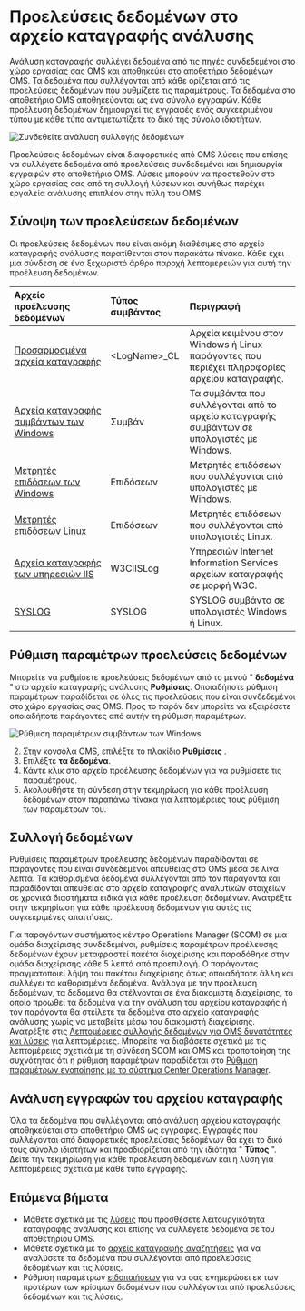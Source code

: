 <properties 
   pageTitle="Προελεύσεις δεδομένων στο αρχείο καταγραφής ανάλυσης | Microsoft Azure"
   description="Προελεύσεις δεδομένων ορίζουν τα δεδομένα ότι συλλέγει καταγραφής ανάλυσης από παράγοντες και άλλα συνδεδεμένοι προελεύσεις.  Σε αυτό το άρθρο περιγράφει την έννοια πώς καταγραφής αναλυτικών στοιχείων χρήσης των αρχείων προέλευσης δεδομένων, εξηγεί τις λεπτομέρειες σχετικά με τον τρόπο ρύθμισης των παραμέτρων τους και παρέχει μια σύνοψη των το διαφορετικές προελεύσεις δεδομένων διαθέσιμη."
   services="log-analytics"
   documentationCenter=""
   authors="bwren"
   manager="jwhit"
   editor="tysonn" />
<tags 
   ms.service="log-analytics"
   ms.devlang="na"
   ms.topic="article"
   ms.tgt_pltfrm="na"
   ms.workload="infrastructure-services"
   ms.date="10/18/2016"
   ms.author="bwren" />

# <a name="data-sources-in-log-analytics"></a>Προελεύσεις δεδομένων στο αρχείο καταγραφής ανάλυσης

Ανάλυση καταγραφής συλλέγει δεδομένα από τις πηγές συνδεδεμένοι στο χώρο εργασίας σας OMS και αποθηκεύει στο αποθετήριο δεδομένων OMS.  Τα δεδομένα που συλλέγονται από κάθε ορίζεται από τις προελεύσεις δεδομένων που ρυθμίζετε τις παραμέτρους.  Τα δεδομένα στο αποθετήριο OMS αποθηκεύονται ως ένα σύνολο εγγραφών.  Κάθε προέλευση δεδομένων δημιουργεί τις εγγραφές ενός συγκεκριμένου τύπου με κάθε τύπο αντιμετωπίζετε το δικό της σύνολο ιδιοτήτων.

![Συνδεθείτε ανάλυση συλλογής δεδομένων](./media/log-analytics-data-sources/overview.png)

Προελεύσεις δεδομένων είναι διαφορετικές από OMS λύσεις που επίσης να συλλέγετε δεδομένα από προελεύσεις συνδεδεμένοι και δημιουργία εγγραφών στο αποθετήριο OMS.  Λύσεις μπορούν να προστεθούν στο χώρο εργασίας σας από τη συλλογή λύσεων και συνήθως παρέχει εργαλεία ανάλυσης επιπλέον στην πύλη του OMS.  

## <a name="summary-of-data-sources"></a>Σύνοψη των προελεύσεων δεδομένων

Οι προελεύσεις δεδομένων που είναι ακόμη διαθέσιμες στο αρχείο καταγραφής ανάλυσης παρατίθενται στον παρακάτω πίνακα.  Κάθε έχει μια σύνδεση σε ένα ξεχωριστό άρθρο παροχή λεπτομερειών για αυτή την προέλευση δεδομένων.

| Αρχείο προέλευσης δεδομένων | Τύπος συμβάντος | Περιγραφή |
|:--|:--|:--|
| [Προσαρμοσμένα αρχεία καταγραφής](log-analytics-data-sources-custom-logs.md) | \<LogName\>_CL | Αρχεία κειμένου στον Windows ή Linux παράγοντες που περιέχει πληροφορίες αρχείου καταγραφής. |
| [Αρχεία καταγραφής συμβάντων των Windows](log-analytics-data-sources-windows-events.md) | Συμβάν | Τα συμβάντα που συλλέγονται από το αρχείο καταγραφής συμβάντων σε υπολογιστές με Windows. |
| [Μετρητές επιδόσεων των Windows](log-analytics-data-sources-performance-counters.md) | Επιδόσεων | Μετρητές επιδόσεων που συλλέγονται από υπολογιστές με Windows. |
| [Μετρητές επιδόσεων Linux](log-analytics-data-sources-performance-counters.md) | Επιδόσεων | Μετρητές επιδόσεων που συλλέγονται από υπολογιστές Linux. |
| [Αρχεία καταγραφής των υπηρεσιών IIS](log-analytics-data-sources-iis-logs.md) | W3CIISLog | Υπηρεσιών Internet Information Services αρχείων καταγραφής σε μορφή W3C. |
| [SYSLOG](log-analytics-data-sources-syslog.md) | SYSLOG | SYSLOG συμβάντα σε υπολογιστές Windows ή Linux. |

## <a name="configuring-data-sources"></a>Ρύθμιση παραμέτρων προελεύσεις δεδομένων

Μπορείτε να ρυθμίσετε προελεύσεις δεδομένων από το μενού " **δεδομένα** " στο αρχείο καταγραφής ανάλυσης **Ρυθμίσεις**.  Οποιαδήποτε ρύθμιση παραμέτρων παραδίδεται σε όλες τις προελεύσεις που είναι συνδεδεμένοι στο χώρο εργασίας σας OMS.  Προς το παρόν δεν μπορείτε να εξαιρέσετε οποιαδήποτε παράγοντες από αυτήν τη ρύθμιση παραμέτρων.

![Ρύθμιση παραμέτρων συμβάντων των Windows](./media/log-analytics-data-sources/configure-events.png)

2. Στην κονσόλα OMS, επιλέξτε το πλακίδιο **Ρυθμίσεις** .
3. Επιλέξτε **τα δεδομένα**.
4. Κάντε κλικ στο αρχείο προέλευσης δεδομένων για να ρυθμίσετε τις παραμέτρους.
5. Ακολουθήστε τη σύνδεση στην τεκμηρίωση για κάθε προέλευση δεδομένων στον παραπάνω πίνακα για λεπτομέρειες τους ρύθμιση των παραμέτρων του.

## <a name="data-collection"></a>Συλλογή δεδομένων

Ρυθμίσεις παραμέτρων προέλευσης δεδομένων παραδίδονται σε παράγοντες που είναι συνδεδεμένοι απευθείας στο OMS μέσα σε λίγα λεπτά.  Τα καθορισμένα δεδομένα συλλέγονται από τον παράγοντα και παραδίδονται απευθείας στο αρχείο καταγραφής αναλυτικών στοιχείων σε χρονικά διαστήματα ειδικά για κάθε προέλευση δεδομένων.  Ανατρέξτε στην τεκμηρίωση για κάθε προέλευση δεδομένων για αυτές τις συγκεκριμένες απαιτήσεις.

Για παραγόντων συστήματος κέντρο Operations Manager (SCOM) σε μια ομάδα διαχείρισης συνδεδεμένοι, ρυθμίσεις παραμέτρων προέλευσης δεδομένων έχουν μεταφραστεί πακέτα διαχείρισης και παραδόθηκε στην ομάδα διαχείρισης κάθε 5 λεπτά από προεπιλογή.  Ο παράγοντας πραγματοποιεί λήψη του πακέτου διαχείρισης όπως οποιαδήποτε άλλη και συλλέγει τα καθορισμένα δεδομένα. Ανάλογα με την προέλευση δεδομένων, τα δεδομένα θα στέλνονται σε ένα διακομιστή διαχείρισης, το οποίο προωθεί τα δεδομένα για την ανάλυση του αρχείου καταγραφής ή τον παράγοντα θα στείλετε τα δεδομένα στο αρχείο καταγραφής ανάλυσης χωρίς να μεταβείτε μέσω του διακομιστή διαχείρισης. Ανατρέξτε στις [Λεπτομέρειες συλλογής δεδομένων για OMS δυνατότητες και λύσεις](log-analytics-add-solutions.md#data-collection-details-for-oms-features-and-solutions) για λεπτομέρειες.  Μπορείτε να διαβάσετε σχετικά με τις λεπτομέρειες σχετικά με τη σύνδεση SCOM και OMS και τροποποίηση της συχνότητας ότι η ρύθμιση παραμέτρων παραδίδεται στο [Ρύθμιση παραμέτρων ενοποίησης με το σύστημα Center Operations Manager](log-analytics-om-agents.md).

## <a name="log-analytics-records"></a>Ανάλυση εγγραφών του αρχείου καταγραφής

Όλα τα δεδομένα που συλλέγονται από ανάλυση αρχείου καταγραφής αποθηκεύεται στο αποθετήριο OMS ως εγγραφές.  Εγγραφές που συλλέγονται από διαφορετικές προελεύσεις δεδομένων θα έχει το δικό τους σύνολο ιδιοτήτων και προσδιορίζεται από την ιδιότητα " **Τύπος** ".  Δείτε την τεκμηρίωση για κάθε προέλευση δεδομένων και η λύση για λεπτομέρειες σχετικά με κάθε τύπο εγγραφής.


## <a name="next-steps"></a>Επόμενα βήματα

- Μάθετε σχετικά με τις [λύσεις](log-analytics-add-solutions.md) που προσθέσετε λειτουργικότητα καταγραφής ανάλυσης και επίσης να συλλέγετε δεδομένα σε του αποθετηρίου OMS.
- Μάθετε σχετικά με το [αρχείο καταγραφής αναζητήσεις](log-analytics-log-searches.md) για να αναλύσετε τα δεδομένα που συλλέγονται από προελεύσεις δεδομένων και τις λύσεις.  
- Ρύθμιση παραμέτρων [ειδοποιήσεων](log-analytics-alerts.md) για να σας ενημερώσει εκ των προτέρων των κρίσιμων δεδομένων που συλλέγονται από προελεύσεις δεδομένων και τις λύσεις.
